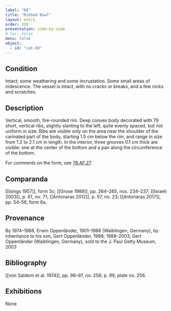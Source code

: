 ```yaml
---
label: "68"
title: "Ribbed Bowl"
layout: entry
order: 320
presentation: side-by-side
# toc: false
menu: false
object:
  - id: "cat-68"
---
```


## Condition

Intact; some weathering and some incrustation. Some small areas of iridescence. The vessel is intact, with no cracks or breaks, and a few nicks and scratches.

## Description

Vertical, smooth, fire-rounded rim. Deep convex body decorated with 79 short, vertical ribs, slightly slanting to the left, quite evenly spaced, but not uniform in size. Ribs are visible only on the area near the shoulder of the carinated part of the body, starting 1.5 cm below the rim, and range in size from 1.2 to 2.1 cm in length. In the interior, three grooves 0.1 cm thick are visible: one at the center of the bottom and a pair along the circumference of the bottom.

For comments on the form, see [78.AF.27](#cat).

## Comparanda

[[Isings 1957]], form 3c; [[Grose 1989]], pp. 264–265, nos. 234–237; [[Israeli 2003]], p. 81, no. 71; [[Antonaras 2012]], p. 57, no. 23; [[Antonaras 2017]], pp. 54–56, form 6a.

## Provenance

By 1974–1988, Erwin Oppenländer, 1901–1988 (Waiblingen, Germany), by inheritance to his son, Gert Oppenländer, 1988; 1988–2003, Gert Oppenländer (Waiblingen, Germany), sold to the J. Paul Getty Museum, 2003

## Bibliography

[[von Saldern et al. 1974]], pp. 96–97, no. 256; p. 99, plate no. 256.

## Exhibitions

None